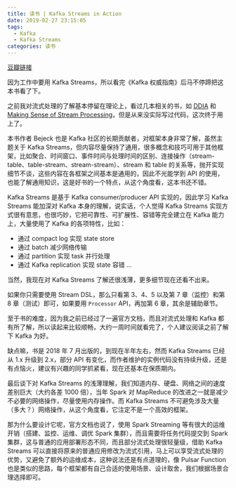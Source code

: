 ```yaml
---
title: 读书 | Kafka Streams in Action
date: 2019-02-27 23:15:05
tags:
  - Kafka
  - Kafka Streams
categories: 读书
---
```


[豆瓣链接](https://book.douban.com/subject/30314195/)

因为工作中要用 Kafka Streams，所以看完《Kafka 权威指南》后马不停蹄把这本书看了下。

之前我对流式处理的了解基本停留在理论上，看过几本相关的书，如 [DDIA](https://book.douban.com/subject/26197294/) 和 [Making Sense of Stream Processing](https://book.douban.com/subject/30324756/)，但是从来没实际写过代码，这次终于用上了。

<!-- more -->

本书作者 Bejeck 也是 Kafka 社区的长期贡献者，对框架本身非常了解，虽然主题关于 Kafka Streams，但内容尽量保持了通用，很多概念和技巧可用于其他框架，比如聚合、时间窗口、事件时间与处理时间的区别、连接操作（stream-table、table-stream、stream-stream）、stream 和 table 的关系等，抛开实现细节不谈，这些内容在各框架之间基本是通用的，因此不光能学到 API 的使用，也能了解通用知识，这是好书的一个特点，从这个角度看，这本书还不错。

Kafka Streams 是基于 Kafka consumer/producer API 实现的，因此学习 Kafka Streams 能加深对 Kafka 本身的理解，说实话，个人觉得 Kafka Streams 实现方式很有意思，也很巧妙，它把可靠性、可扩展性、容错等完全建立在 Kafka 能力上，大量使用了 Kafka 的各项特性，比如：

* 通过 compact log 实现 state store
* 通过 batch 减少网络传输
* 通过 partition 实现 task 并行处理
* 通过 Kafka replication 实现 state 容错
...

当然，我现在对 Kafka Streams 了解还很浅薄，更多细节现在还看不出来。

如果你只需要使用 Stream DSL，那么只看第 3、4、5 以及第 7 章（监控）和第 8 章（测试）即可，如果要用 `Processor` API，再加第 6 章，其余是辅助章节。

至于书的难度，因为我之前已经过了一遍官方文档，而且对流式处理和 Kafka 都有所了解，所以读起来比较顺畅，大约一周时间就看完了，个人建议阅读之前了解下 Kafka 为好。

缺点嘛，书是 2018 年 7 月出版的，到现在半年左右，然而 Kafka Streams 已经从 1.x 升级到 2.x，部分 API 有变化，而作者维护的实例代码没有持续升级，还是有点恼火，建议有兴趣的同学抓紧看，现在还基本在保质期内。

最后谈下对 Kafka Streams 的浅薄理解，我们知道内存、硬盘、网络之间的速度差别巨大（大约各差 1000 倍），当年 Spark 对 MapReduce 的改进之一就是减少不必要的网络操作，尽量使用内存操作。而 Kafka Streams 不可避免涉及大量（多大？）网络操作，从这个角度看，它注定不是一个高效的框架。

那为什么要设计它呢，官方文档也说了，使用 Spark Streaming 等有很大的运维开销（搭建、监控、运维、调优 Spark 集群），而且需要将任务代码提交到 Spark 集群，这与普通的应用部署形态不同，而且部分流式处理很轻量级，借助 Kafka Streams 可以直接将原来的普通应用修改为流式引用，马上可以享受流式处理的优势，又避免了额外的运维成本，这种说法还是有点道理的，像 Pulsar Function 也是类似的思路，每个框架都有自己合适的使用场景、设计取舍，我们根据场景合理选择即可。
